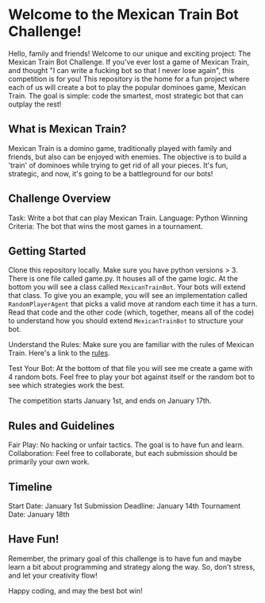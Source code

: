 # Welcome to the Mexican Train Bot Challenge!

Hello, family and friends! Welcome to our unique and exciting project: The Mexican Train Bot Challenge. If you've ever lost a game of Mexican Train, and thought "I can write a fucking bot so that I never lose again", this competition is for you! This repository is the home for a fun project where each of us will create a bot to play the popular dominoes game, Mexican Train. The goal is simple: code the smartest, most strategic bot that can outplay the rest!

## What is Mexican Train?

Mexican Train is a domino game, traditionally played with family and friends, but also can be enjoyed with enemies. The objective is to build a 'train' of dominoes while trying to get rid of all your pieces. It's fun, strategic, and now, it's going to be a battleground for our bots!

## Challenge Overview

Task: Write a bot that can play Mexican Train.
Language: Python
Winning Criteria: The bot that wins the most games in a tournament.

## Getting Started

Clone this repository locally. Make sure you have python versions > 3. There is one file called game.py. It houses all of the game logic. At the bottom you will see a class called `MexicanTrainBot`. Your bots will extend that class. To give you an example, you will see an implementation called `RandomPlayerAgent` that picks a valid move at random each time it has a turn. Read that code and the other code (which, together, means all of the code) to understand how you should extend `MexicanTrainBot` to structure your bot.

Understand the Rules: Make sure you are familiar with the rules of Mexican Train. Here's a link to the [rules](https://www.mastersofgames.com/rules/mexican-train-dominoes-rules.htm).

Test Your Bot: At the bottom of that file you will see me create a game with 4 random bots. Feel free to play your bot against itself or the random bot to see which strategies work the best.

The competition starts January 1st, and ends on January 17th.

## Rules and Guidelines

Fair Play: No hacking or unfair tactics. The goal is to have fun and learn.
Collaboration: Feel free to collaborate, but each submission should be primarily your own work.

## Timeline

Start Date: January 1st
Submission Deadline: January 14th
Tournament Date: January 18th

## Have Fun!

Remember, the primary goal of this challenge is to have fun and maybe learn a bit about programming and strategy along the way. So, don't stress, and let your creativity flow!

Happy coding, and may the best bot win!
